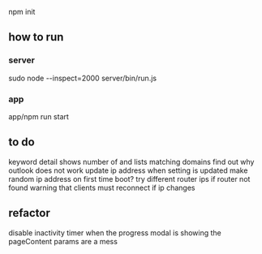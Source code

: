 npm init
## how to run
### server
sudo node --inspect=2000 server/bin/run.js

### app
app/npm run start

## to do
keyword detail shows number of and lists matching domains
find out why outlook does not work
update ip address when setting is updated 
make random ip address on first time boot?
try different router ips if router not found 
warning that clients must reconnect if ip changes

## refactor
disable inactivity timer when the progress modal is showing
the pageContent params are a mess